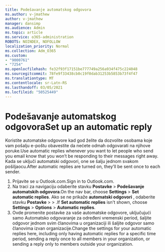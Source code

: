 ```yaml
---
title: Podešavanje automatskog odgovora
ms.author: v-jmathew
author: v-jmathew
manager: dansimp
ms.audience: Admin
ms.topic: article
ms.service: o365-administration
ROBOTS: NOINDEX, NOFOLLOW
localization_priority: Normal
ms.collection: Adm_O365
ms.custom:
- "9000761"
- "7254"
ms.openlocfilehash: fe32f93f17151be777749a256a934f475c224048
ms.sourcegitcommit: 78fe9f33438cb0c19f0dab31253b5853b73f4f47
ms.translationtype: MT
ms.contentlocale: sr-Latn-RS
ms.lasthandoff: 03/05/2021
ms.locfileid: "50525449"
---
```

# <a name="set-up-an-automatic-reply"></a><span data-ttu-id="4fb0e-102">Podešavanje automatskog odgovora</span><span class="sxs-lookup"><span data-stu-id="4fb0e-102">Set up an automatic reply</span></span>

<span data-ttu-id="4fb0e-103">Koristite automatske odgovore kad god želite da dozvolite osobama koje vam pošalju e-poštu obavestite da nećete odmah odgovarati na njihove poruke.</span><span class="sxs-lookup"><span data-stu-id="4fb0e-103">Use automatic replies whenever you want to let people who send you email know that you won’t be responding to their messages right away.</span></span> <span data-ttu-id="4fb0e-104">Kada se uključi automatski odgovori, one se šalju jednom svakom pošiljaocu.</span><span class="sxs-lookup"><span data-stu-id="4fb0e-104">After automatic replies are turned on, they’ll be sent once to each sender.</span></span>

1. <span data-ttu-id="4fb0e-105">Prijavite se u Outlook.com.</span><span class="sxs-lookup"><span data-stu-id="4fb0e-105">Sign in to Outlook.com.</span></span>
2. <span data-ttu-id="4fb0e-106">Na traci za navigaciju odaberite stavku **Postavke**  >  **Podešavanje automatskih odgovora**.</span><span class="sxs-lookup"><span data-stu-id="4fb0e-106">On the nav bar, choose **Settings** > **Set automatic replies**.</span></span> <span data-ttu-id="4fb0e-107">Ako se ne prikaže **automatski odgovori** , odaberite stavku **Postavke**  >    >  .</span><span class="sxs-lookup"><span data-stu-id="4fb0e-107">If **Set automatic replies** isn't shown, choose **Settings** > **Options** > **Automatic replies**.</span></span>
3. <span data-ttu-id="4fb0e-108">Ovde promenite postavke za vaše automatske odgovore, uključujući samo Automatsko odgovaranje za određeni vremenski period, šaljite odgovor jednom svim članovima u organizaciji ili šaljite odgovor samo članovima izvan organizacije.</span><span class="sxs-lookup"><span data-stu-id="4fb0e-108">Change the settings for your automatic replies here, including only having automatic replies for a specific time period, sending a reply once to all members in your organization, or sending a reply only to members outside your organization.</span></span>
